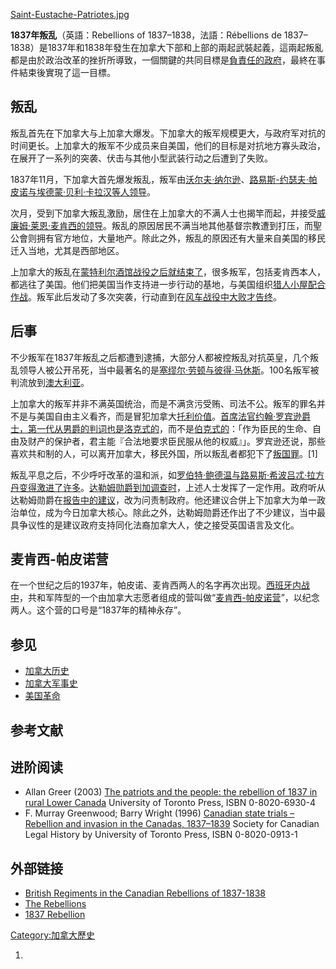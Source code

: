 [Saint-Eustache-Patriotes.jpg](https://zh.wikipedia.org/wiki/File:Saint-Eustache-Patriotes.jpg "fig:Saint-Eustache-Patriotes.jpg")

**1837年叛乱**（英語：Rebellions of 1837–1838，法語：Rébellions de
1837–1838）是1837年和1838年發生在加拿大下部和上部的兩起武裝起義，這兩起叛亂都是由於政治改革的挫折所導致，一個關鍵的共同目標是[負責任的政府](../Page/責任政府.md "wikilink")，最終在事件結束後實現了這一目標。

## 叛乱

叛乱首先在下加拿大与上加拿大爆发。下加拿大的叛军规模更大，与政府军对抗的时间更长。上加拿大的叛军不少成员来自美国，他们的目标是对抗地方寡头政治，在展开了一系列的突袭、伏击与其他小型武装行动之后遭到了失败。

1837年11月，下加拿大首先爆发叛乱，叛军由[沃尔夫·纳尔逊](../Page/沃尔夫·纳尔逊.md "wikilink")、[路易斯-约瑟夫·帕皮诺与](../Page/路易斯-约瑟夫·帕皮诺.md "wikilink")[埃德蒙·贝利·卡拉汉等人领导](../Page/埃德蒙·贝利·卡拉汉.md "wikilink")。

次月，受到下加拿大叛乱激励，居住在上加拿大的不满人士也揭竿而起，并接受[威廉姆·莱恩·麦肯西的领导](../Page/威廉姆·莱恩·麦肯西.md "wikilink")。叛乱的原因居民不满当地其他基督宗教遭到打压，而聖公會则拥有官方地位，大量地产。除此之外，叛乱的原因还有大量来自美国的移民迁入当地，尤其是西部地区。

上加拿大的叛乱在[蒙特利尔酒馆战役之后就结束了](../Page/蒙特利尔酒馆战役.md "wikilink")，很多叛军，包括麦肯西本人，都逃往了美国。他们把美国当作支持进一步行动的基地，与美国组织[猎人小屋配合作战](../Page/猎人小屋.md "wikilink")。叛军此后发动了多次突袭，行动直到在[风车战役中大败才告终](../Page/风车战役.md "wikilink")。

## 后事

不少叛军在1837年叛乱之后都遭到逮捕，大部分人都被控叛乱对抗英皇，几个叛乱领导人被公开吊死，当中最著名的是[塞缪尔·劳顿与](../Page/塞缪尔·劳顿.md "wikilink")[彼得·马休斯](../Page/彼得·马休斯.md "wikilink")。100名叛军被判流放到[澳大利亚](../Page/澳大利亚.md "wikilink")。

上加拿大的叛军并非不满英国统治，而是不满贪污受贿、司法不公。叛军的罪名并不是与美国自由主义看齐，而是冒犯加拿大[托利价值](../Page/托利主义.md "wikilink")。[首席法官](../Page/首席法官.md "wikilink")[约翰·罗宾逊爵士，第一代从男爵的判词也是](../Page/约翰·罗宾逊.md "wikilink")[洛克式的](../Page/约翰·洛克.md "wikilink")，而不是[伯克式的](../Page/埃德蒙·伯克.md "wikilink")：「作为臣民的生命、自由及财产的保护者，君主能『合法地要求臣民服从他的权威』」。罗宾逊还说，那些喜欢共和制的人，可以离开加拿大，移民外国，所以叛乱者都犯下了[叛国罪](../Page/叛国罪.md "wikilink")。\[1\]

叛乱平息之后，不少呼吁改革的温和派，如[罗伯特·鲍德温与](../Page/罗伯特·鲍德温.md "wikilink")[路易斯·希波吕忒·拉方丹变得激进了许多](../Page/路易斯·希波吕忒·拉方丹.md "wikilink")。[达勒姆勋爵到加调查时](../Page/约翰·兰姆顿，第一代达勒姆伯爵.md "wikilink")，上述人士发挥了一定作用。政府听从达勒姆勋爵在[报告中的建议](../Page/关于英属北美事务的建议.md "wikilink")，改为问责制政府。他还建议合併上下加拿大为单一政治单位，成为今日加拿大核心。除此之外，达勒姆勋爵还作出了不少建议，当中最具争议性的是建议政府支持同化法裔加拿大人，使之接受英国语言及文化。

## 麦肯西-帕皮诺营

在一个世纪之后的1937年，帕皮诺、麦肯西两人的名字再次出现。[西班牙内战中](../Page/西班牙内战.md "wikilink")，共和军阵型的一个由加拿大志愿者组成的营叫做“[麦肯西-帕皮诺营](../Page/麦肯西-帕皮诺营.md "wikilink")”，以纪念两人。这个营的口号是“1837年的精神永存”。

## 参见

  - [加拿大历史](../Page/加拿大历史.md "wikilink")
  - [加拿大军事史](../Page/加拿大军事史.md "wikilink")
  - [美国革命](../Page/美国革命.md "wikilink")

## 参考文献

## 进阶阅读

  - Allan Greer (2003) [The patriots and the people: the rebellion
    of 1837 in rural Lower
    Canada](http://books.google.ca/books?id=MF8Im65MTqsC&lpg=PP1&dq=Rebellions%20of%201837&pg=PP1#v=onepage&q&f=true)
    University of Toronto Press, ISBN 0-8020-6930-4
  - F. Murray Greenwood; Barry Wright (1996) [Canadian state trials –
    Rebellion and invasion in the
    Canadas, 1837–1839](http://books.google.ca/books?id=3lZn-hkbjg8C&lpg=PP1&dq=Rebellions%20of%201837&pg=PP1#v=onepage&q&f=true)
    Society for Canadian Legal History by University of Toronto Press,
    ISBN 0-8020-0913-1

## 外部链接

  - [British Regiments in the Canadian Rebellions
    of 1837-1838](http://www.militaryheritage.com/charts/Regt1837.htm)
  - [The
    Rebellions](http://www.mccord-museum.qc.ca/scripts/explore.php?Lang=1&tableid=11&tablename=theme&elementid=2__true)
  - [1837
    Rebellion](https://web.archive.org/web/20120301052020/http://www.1837rebellion.net/)

[Category:加拿大歷史](https://zh.wikipedia.org/wiki/Category:加拿大歷史 "wikilink")

1.